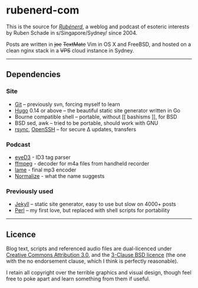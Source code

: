 # rubenerd-com

This is the source for *[Rubénerd](http://rubenerd.com)*, a weblog and podcast of esoteric interests by Ruben Schade in s/Singapore/Sydney/ since 2004.

Posts are written in ~~joe~~ ~~TextMate~~ Vim in OS X and FreeBSD, and hosted on a clean nginx stack in a ~~VPS~~ cloud instance in Sydney.

---- 

## Dependencies

### Site
* [Git](https://git-scm.com/) – previously svn, forcing myself to learn
* [Hugo](http://gohugo.io) 0.14 or above – the beautiful static site generator written in Go
* Bourne compatible shell – portable, without \[\[ bashisms \]\], for BSD
* BSD sed, awk – tried to be portable, should work with GNU
* [rsync](https://rsync.samba.org/), [OpenSSH](http://www.openssh.com/) – for secure ∆ updates, transfers

### Podcast
* [eyeD3](http://eyed3.nicfit.net/) - ID3 tag parser
* [ffmpeg](http://ffmpeg.org/) - decoder for m4a files from handheld recorder
* [lame](http://lame.sourceforge.net/) - final mp3 encoder
* [Normalize](http://normalize.nongnu.org/) - what the name suggests

### Previously used
* [Jekyll](http://jekyllrb.com) – static site generator, easy to use but slow on 4000+ posts
* [Perl](http://perl.org) – my first love, but replaced with shell scripts for portability

---- 

## Licence
Blog text, scripts and referenced audio files are dual-licenced under [Creative Commons Attribution 3.0](https://creativecommons.org/licenses/by/3.0/), and the [3-Clause BSD licence](http://opensource.org/licenses/BSD-3-Clause) (the one with the no endorsement clause, which I think is perfectly reasonable).

I retain all copyright over the terrible graphics and visual design, though feel free to poke apart and learn something from them if useful.

